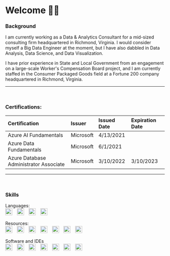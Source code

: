 # Welcome 👋🏻

### Background
I am currently working as a Data & Analytics Consultant for a mid-sized consulting firm headquartered in Richmond, Virginia. I would consider myself a Big Data Engineer at the moment, but I have also dabbled in Data Analysis, Data Science, and Data Visualization. 

I have prior experience in State and Local Government from an engagement on a large-scale Worker's Compensation Board project, and I am currently staffed in the Consumer Packaged Goods field at a Fortune 200 company headquartered in Richmond, Virginia. 
<hr>
<br>

### Certifications:
| Certification | Issuer | Issued Date | Expiration Date |
| :---- | :---- | :---- | :---- |
| Azure AI Fundamentals | Microsoft | 4/13/2021 | | 
| Azure Data Fundamentals | Microsoft | 6/1/2021 | |
| Azure Database Administrator Associate | Microsoft | 3/10/2022 | 3/10/2023 |
<hr>
<br>

### Skills
Languages: 
<br>
<img alt="SQL" width="22px" height="22px" src="https://www.pngkit.com/png/full/231-2316751_database-database-icon-png.png"/> &ensp;
<img alt="Python" width="22px" height="22px" src="https://cdn3.iconfinder.com/data/icons/logos-and-brands-adobe/512/267_Python-512.png"/> &ensp;
<img alt="Spark" width="22px" height="22px" src="https://cdn.icon-icons.com/icons2/2699/PNG/512/apache_spark_logo_icon_170560.png"/> &ensp;
<img alt="R" width="22px" height="22px" src="https://www.r-project.org/logo/Rlogo.png"/>

Resources:
<br>
<img alt="Azure SQL" width="22px" height="22px" src="https://raw.githubusercontent.com/David-Summers/Azure-Design/master/SVG_Azure_All/SQL%20Database.svg"/> &ensp;
<img alt="Azure Databricks" width="22px" height="22px" src="https://raw.githubusercontent.com/David-Summers/Azure-Design/master/SVG_Azure_All/Azure%20Databricks.svg"/> &ensp;
<img alt="Azure Data Lake" width="22px" height="22px" src="https://raw.githubusercontent.com/David-Summers/Azure-Design/master/SVG_Azure_All/Data%20Lake.svg"/> &ensp;
<img alt="Azure Data Factory" width="22px" height="22px" src="https://raw.githubusercontent.com/David-Summers/Azure-Design/master/SVG_Azure_All/Data%20Factory.svg"/> &ensp;
<img alt="Azure Machine Learning" width="22px" height="22px" src="https://raw.githubusercontent.com/David-Summers/Azure-Design/master/SVG_Azure_All/Machine%20Learning.svg"/> &ensp;
<img alt="Azure Functions" width="22px" height="22px" src="https://raw.githubusercontent.com/David-Summers/Azure-Design/master/SVG_Azure_All/Function%20App.svg"/> &ensp;
<img alt="Azure Key Vault" width="22px" height="22px" src="https://raw.githubusercontent.com/David-Summers/Azure-Design/master/SVG_Azure_All/Key%20Vault.svg"/> &ensp;


Software and IDEs
<br>
<img alt="Azure DevOps" width="22px" height="22px" src="https://cdn.iconscout.com/icon/free/png-256/azure-devops-3628645-3029870.png"/> &ensp;
<img alt="SQL Server Management Studio" width="22px" height="22px" src="https://www.saashub.com/images/app/service_logos/17/663f6d8bf050/large.png?1539751207"/> &ensp;
<img alt="Microsoft Azure Storage Explorer" width="22px" height="22px" src="https://img.icons8.com/color/480/azure-storage-explorer.png"/> &ensp;
<img alt="Azure Data Studio" width="22px" height="22px" src="https://raw.githubusercontent.com/David-Summers/Azure-Design/master/SVG_Azure_All/SQL%20Database%20Azure%20Data%20Studio.svg"/> &ensp;
<img alt="Microsoft Power BI" width="22px" height="22px" src="https://raw.githubusercontent.com/David-Summers/Azure-Design/master/SVG_Azure_All/Power%20BI.svg"/> &ensp;
<img alt="Visual Studio" width="22px" height="22px" src="https://upload.wikimedia.org/wikipedia/commons/thumb/2/2c/Visual_Studio_Icon_2022.svg/1200px-Visual_Studio_Icon_2022.svg.png"/> &ensp;
<img alt="Visual Studio Code" width="22px" height="22px" src="https://upload.wikimedia.org/wikipedia/commons/thumb/9/9a/Visual_Studio_Code_1.35_icon.svg/2048px-Visual_Studio_Code_1.35_icon.svg.png"/>